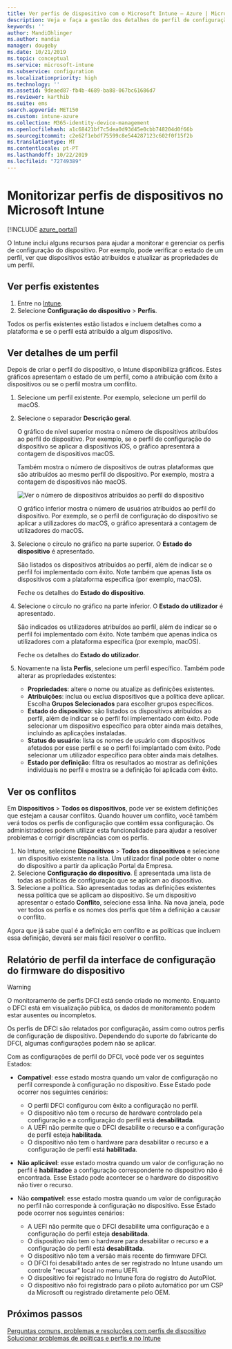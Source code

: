 ```yaml
---
title: Ver perfis de dispositivo com o Microsoft Intune – Azure | Microsoft Docs
description: Veja e faça a gestão dos detalhes do perfil de configuração do dispositivo no Microsoft Intune para ver um gráfico do número de dispositivos atribuídos a um perfil e que dispositivos têm perfis atribuídos ou implementados. Também pode resolver problemas de perfis com definições em conflito.
keywords: ''
author: MandiOhlinger
ms.author: mandia
manager: dougeby
ms.date: 10/21/2019
ms.topic: conceptual
ms.service: microsoft-intune
ms.subservice: configuration
ms.localizationpriority: high
ms.technology: ''
ms.assetid: 9deaed87-fb4b-4689-ba88-067bc61686d7
ms.reviewer: karthib
ms.suite: ems
search.appverid: MET150
ms.custom: intune-azure
ms.collection: M365-identity-device-management
ms.openlocfilehash: a1c68421bf7c5dea0d93d45e0cbb748204d0f66b
ms.sourcegitcommit: c2e62f1ebdf75599c8e544287123c602f0f15f2b
ms.translationtype: MT
ms.contentlocale: pt-PT
ms.lasthandoff: 10/22/2019
ms.locfileid: "72749389"
---
```

# <a name="monitor-device-profiles-in-microsoft-intune"></a>Monitorizar perfis de dispositivos no Microsoft Intune

[!INCLUDE [azure_portal](../includes/azure_portal.md)]

O Intune inclui alguns recursos para ajudar a monitorar e gerenciar os perfis de configuração do dispositivo. Por exemplo, pode verificar o estado de um perfil, ver que dispositivos estão atribuídos e atualizar as propriedades de um perfil.

## <a name="view-existing-profiles"></a>Ver perfis existentes

1. Entre no [Intune](https://go.microsoft.com/fwlink/?linkid=2090973).
2. Selecione **Configuração do dispositivo** > **Perfis**.

Todos os perfis existentes estão listados e incluem detalhes como a plataforma e se o perfil está atribuído a algum dispositivo.

## <a name="view-details-on-a-profile"></a>Ver detalhes de um perfil

Depois de criar o perfil do dispositivo, o Intune disponibiliza gráficos. Estes gráficos apresentam o estado de um perfil, como a atribuição com êxito a dispositivos ou se o perfil mostra um conflito.

1. Selecione um perfil existente. Por exemplo, selecione um perfil do macOS.
2. Selecione o separador **Descrição geral**.

    O gráfico de nível superior mostra o número de dispositivos atribuídos ao perfil do dispositivo. Por exemplo, se o perfil de configuração do dispositivo se aplicar a dispositivos iOS, o gráfico apresentará a contagem de dispositivos macOS.

    Também mostra o número de dispositivos de outras plataformas que são atribuídos ao mesmo perfil do dispositivo. Por exemplo, mostra a contagem de dispositivos não macOS.

    ![Ver o número de dispositivos atribuídos ao perfil do dispositivo](./media/device-profile-monitor/device-configuration-profile-graphical-chart.png)

    O gráfico inferior mostra o número de usuários atribuídos ao perfil do dispositivo. Por exemplo, se o perfil de configuração do dispositivo se aplicar a utilizadores do macOS, o gráfico apresentará a contagem de utilizadores do macOS.

3. Selecione o círculo no gráfico na parte superior. O **Estado do dispositivo** é apresentado.

    São listados os dispositivos atribuídos ao perfil, além de indicar se o perfil foi implementado com êxito. Note também que apenas lista os dispositivos com a plataforma específica (por exemplo, macOS).

    Feche os detalhes do **Estado do dispositivo**.

4. Selecione o círculo no gráfico na parte inferior. O **Estado do utilizador** é apresentado. 

    São indicados os utilizadores atribuídos ao perfil, além de indicar se o perfil foi implementado com êxito. Note também que apenas indica os utilizadores com a plataforma específica (por exemplo, macOS).

    Feche os detalhes do **Estado do utilizador**.

5. Novamente na lista **Perfis**, selecione um perfil específico. Também pode alterar as propriedades existentes:
    - **Propriedades**: altere o nome ou atualize as definições existentes.
    - **Atribuições**: inclua ou exclua dispositivos que a política deve aplicar. Escolha **Grupos Selecionados** para escolher grupos específicos.
    - **Estado do dispositivo**: são listados os dispositivos atribuídos ao perfil, além de indicar se o perfil foi implementado com êxito. Pode selecionar um dispositivo específico para obter ainda mais detalhes, incluindo as aplicações instaladas.
    - **Status do usuário**: lista os nomes de usuário com dispositivos afetados por esse perfil e se o perfil foi implantado com êxito. Pode selecionar um utilizador específico para obter ainda mais detalhes.
    - **Estado por definição**: filtra os resultados ao mostrar as definições individuais no perfil e mostra se a definição foi aplicada com êxito.

## <a name="view-conflicts"></a>Ver os conflitos

Em **Dispositivos** > **Todos os dispositivos**, pode ver se existem definições que estejam a causar conflitos. Quando houver um conflito, você também verá todos os perfis de configuração que contêm essa configuração. Os administradores podem utilizar esta funcionalidade para ajudar a resolver problemas e corrigir discrepâncias com os perfis.

1. No Intune, selecione **Dispositivos** > **Todos os dispositivos** e selecione um dispositivo existente na lista. Um utilizador final pode obter o nome do dispositivo a partir da aplicação Portal da Empresa.
2. Selecione **Configuração do dispositivo**. É apresentada uma lista de todas as políticas de configuração que se aplicam ao dispositivo.
3. Selecione a política. São apresentadas todas as definições existentes nessa política que se aplicam ao dispositivo. Se um dispositivo apresentar o estado **Conflito**, selecione essa linha. Na nova janela, pode ver todos os perfis e os nomes dos perfis que têm a definição a causar o conflito.

Agora que já sabe qual é a definição em conflito e as políticas que incluem essa definição, deverá ser mais fácil resolver o conflito. 

## <a name="device-firmware-configuration-interface-profile-reporting"></a>Relatório de perfil da interface de configuração do firmware do dispositivo

> [!WARNING]
> O monitoramento de perfis DFCI está sendo criado no momento. Enquanto o DFCI está em visualização pública, os dados de monitoramento podem estar ausentes ou incompletos.

Os perfis de DFCI são relatados por configuração, assim como outros perfis de configuração de dispositivo. Dependendo do suporte do fabricante do DFCI, algumas configurações podem não se aplicar.

Com as configurações de perfil do DFCI, você pode ver os seguintes Estados:

- **Compatível**: esse estado mostra quando um valor de configuração no perfil corresponde à configuração no dispositivo. Esse Estado pode ocorrer nos seguintes cenários:

  - O perfil DFCI configurou com êxito a configuração no perfil.
  - O dispositivo não tem o recurso de hardware controlado pela configuração e a configuração do perfil está **desabilitada**.
  - A UEFI não permite que o DFCI desabilite o recurso e a configuração de perfil esteja **habilitada**.
  - O dispositivo não tem o hardware para desabilitar o recurso e a configuração de perfil está **habilitada**.

- **Não aplicável**: esse estado mostra quando um valor de configuração no perfil é **habilitado**e a configuração correspondente no dispositivo não é encontrada. Esse Estado pode acontecer se o hardware do dispositivo não tiver o recurso.

- Não **compatível**: esse estado mostra quando um valor de configuração no perfil não corresponde à configuração no dispositivo. Esse Estado pode ocorrer nos seguintes cenários:

  - A UEFI não permite que o DFCI desabilite uma configuração e a configuração do perfil esteja **desabilitada**.
  - O dispositivo não tem o hardware para desabilitar o recurso e a configuração do perfil está **desabilitada**.
  - O dispositivo não tem a versão mais recente do firmware DFCI.
  - O DFCI foi desabilitado antes de ser registrado no Intune usando um controle "recusar" local no menu UEFI.
  - O dispositivo foi registrado no Intune fora do registro do AutoPilot.
  - O dispositivo não foi registrado para o piloto automático por um CSP da Microsoft ou registrado diretamente pelo OEM.

## <a name="next-steps"></a>Próximos passos

[Perguntas comuns, problemas e resoluções com perfis de dispositivo](device-profile-troubleshoot.md)  
[Solucionar problemas de políticas e perfis e no Intune](troubleshoot-policies-in-microsoft-intune.md)
